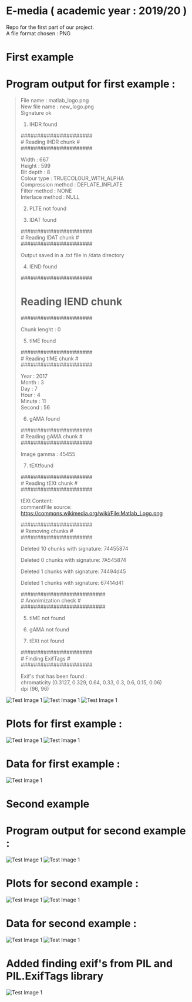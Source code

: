 # E-media ( academic year : 2019/20 ) 
  
Repo for the first part of our  project.   
A file format chosen : PNG

# First example 
# Program output for first example  :

> File name : matlab_logo.png   
> New file name : new_logo.png         
> Signature ok  
>  
>   
> 1. IHDR found  
>  
> ######################  
>\# Reading IHDR chunk \#  
> ######################  
>  
> Width : 667  
> Height : 599  
> Bit depth : 8  
> Colour type : TRUECOLOUR_WITH_ALPHA  
> Compression method : DEFLATE_INFLATE  
> Filter method : NONE  
> Interlace method : NULL  
>   
> 2. PLTE not found  
>  
> 3. IDAT found  
>  
> ######################  
> \# Reading IDAT chunk \#  
> ######################  
>   
>  
> Output saved in a .txt file in /data directory  
>  
>  
> 4. IEND found  
>  
> ######################  
> # Reading IEND chunk #  
> ######################  
>  
> Chunk lenght : 0   
>  
>  
> 5. tIME found  
>  
> ######################  
> \# Reading tIME chunk \#  
> ######################  
>  
> Year : 2017  
> Month : 3  
> Day : 7  
> Hour : 4  
> Minute : 11  
> Second : 56  
>  
> 6. gAMA found  
>  
> ######################  
> \# Reading gAMA chunk \#  
> ######################  
>  
> Image gamma : 45455  
>  
> 7. tEXtfound  
>  
> ######################  
> \# Reading tEXt chunk \#  
> ######################  
>  
> tEXt Content:   
> commentFile source: https://commons.wikimedia.org/wiki/File:Matlab_Logo.png  
>  
> ######################  
> \# Removing chunks    \#  
> ######################  
>  
> Deleted 10 chunks with signature: 74455874  
>  
> Deleted 0 chunks with signature: 7A545874  
>  
> Deleted 1 chunks with signature: 74494d45  
>  
> Deleted 1 chunks with signature: 67414d41  
>  
> ##########################  
> \# Anonimization check    \#  
> ##########################  
>    
> 5. tIME not found  
>  
> 6. gAMA not found  
>  
> 7. tEXt not found  
>  
> ######################  
> \# Finding ExifTags \#  
> ######################  
>  
> Exif's that has been found :  
> chromaticity (0.3127, 0.329, 0.64, 0.33, 0.3, 0.6, 0.15, 0.06)  
> dpi (96, 96)  
>  

![Test Image 1](github_images/1_1.png)
![Test Image 1](github_images/1_2.png)
![Test Image 1](github_images/1_3.png)

# Plots for first example  :

![Test Image 1](github_images/example1_1.png)
![Test Image 1](github_images/example1_2.png)

# Data for first example :

![Test Image 1](github_images/example1_3.png)

# Second example 
# Program output for second example  :

![Test Image 1](github_images/2_1.png)
![Test Image 1](github_images/2_2.png)

# Plots for second example  :

![Test Image 1](github_images/example2_1.png)
![Test Image 1](github_images/example2_2.png)

# Data for second example :

![Test Image 1](github_images/example2_3.png)
![Test Image 1](github_images/example2_4.png)

# Added finding exif's from PIL and PIL.ExifTags library 

![Test Image 1](github_images/findingExif.png)




